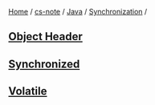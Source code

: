 [Home](https://mengxianbin.github.io) /
[cs-note](https://mengxianbin.github.io/cs-note) /
[Java](https://mengxianbin.github.io/cs-note/content/java) /
[Synchronization](https://mengxianbin.github.io/cs-note/content/java/synchronization) /

## [Object Header](https://mengxianbin.github.io/cs-note/content/java/synchronization/object_header)

## [Synchronized](https://mengxianbin.github.io/cs-note/content/java/synchronization/synchronized)

## [Volatile](https://mengxianbin.github.io/cs-note/content/java/synchronization/volatile)
